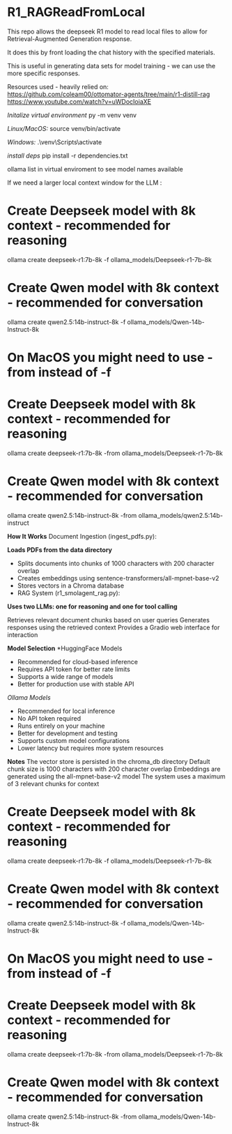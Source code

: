 # R1_RAGReadFromLocal
This repo allows the deepseek R1 model to read local files to allow for Retrieval-Augmented Generation response. 

It does this by front loading the chat history with the specified materials.

This is useful in generating data sets for model training - we can use the more specific responses.

Resources used - heavily relied on:
https://github.com/coleam00/ottomator-agents/tree/main/r1-distill-rag
https://www.youtube.com/watch?v=uWDocIoiaXE


*Initalize virtual environment*
py -m venv venv

*Linux/MacOS:*
source venv/bin/activate

*Windows:*
.\venv\Scripts\activate

*install deps*
pip install -r dependencies.txt

ollama list in virtual enviroment to see model names available

If we need a larger local context window for the LLM :
# Create Deepseek model with 8k context - recommended for reasoning
ollama create deepseek-r1:7b-8k -f ollama_models/Deepseek-r1-7b-8k

# Create Qwen model with 8k context - recommended for conversation
ollama create qwen2.5:14b-instruct-8k -f ollama_models/Qwen-14b-Instruct-8k


# On MacOS you might need to use -from instead of -f

# Create Deepseek model with 8k context - recommended for reasoning
ollama create deepseek-r1:7b-8k -from ollama_models/Deepseek-r1-7b-8k

# Create Qwen model with 8k context - recommended for conversation
ollama create qwen2.5:14b-instruct-8k -from ollama_models/qwen2.5:14b-instruct



**How It Works**
Document Ingestion (ingest_pdfs.py):

**Loads PDFs from the data directory**
- Splits documents into chunks of 1000 characters with 200 character overlap
- Creates embeddings using sentence-transformers/all-mpnet-base-v2
- Stores vectors in a Chroma database
- RAG System (r1_smolagent_rag.py):

**Uses two LLMs: one for reasoning and one for tool calling**

Retrieves relevant document chunks based on user queries
Generates responses using the retrieved context
Provides a Gradio web interface for interaction

**Model Selection**
*HuggingFace Models
- Recommended for cloud-based inference
- Requires API token for better rate limits
- Supports a wide range of models
- Better for production use with stable API

*Ollama Models*
- Recommended for local inference
- No API token required
- Runs entirely on your machine
- Better for development and testing
- Supports custom model configurations
- Lower latency but requires more system resources

**Notes**
The vector store is persisted in the chroma_db directory
Default chunk size is 1000 characters with 200 character overlap
Embeddings are generated using the all-mpnet-base-v2 model
The system uses a maximum of 3 relevant chunks for context



# Create Deepseek model with 8k context - recommended for reasoning
ollama create deepseek-r1:7b-8k -f ollama_models/Deepseek-r1-7b-8k

# Create Qwen model with 8k context - recommended for conversation
ollama create qwen2.5:14b-instruct-8k -f ollama_models/Qwen-14b-Instruct-8k

# On MacOS you might need to use -from instead of -f

# Create Deepseek model with 8k context - recommended for reasoning
ollama create deepseek-r1:7b-8k -from ollama_models/Deepseek-r1-7b-8k

# Create Qwen model with 8k context - recommended for conversation
ollama create qwen2.5:14b-instruct-8k -from ollama_models/Qwen-14b-Instruct-8k